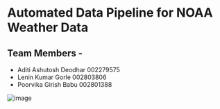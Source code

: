 # Automated Data Pipeline for NOAA Weather Data

## Team Members -
- Aditi Ashutosh Deodhar  002279575
- Lenin Kumar Gorle  002803806
- Poorvika Girish Babu  002801388

![image](https://github.com/user-attachments/assets/b3569453-e2f3-477c-8443-aed10fae6917)
